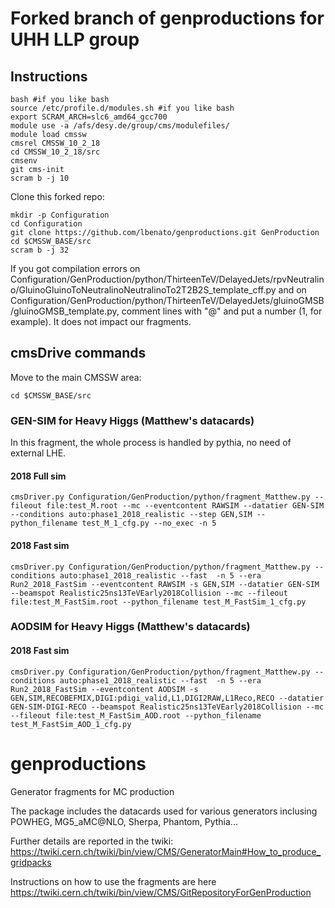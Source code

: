 # Forked branch of genproductions for UHH LLP group

## Instructions
```
bash #if you like bash
source /etc/profile.d/modules.sh #if you like bash
export SCRAM_ARCH=slc6_amd64_gcc700
module use -a /afs/desy.de/group/cms/modulefiles/
module load cmssw
cmsrel CMSSW_10_2_18
cd CMSSW_10_2_18/src
cmsenv
git cms-init
scram b -j 10
```

Clone this forked repo:

```
mkdir -p Configuration
cd Configuration
git clone https://github.com/lbenato/genproductions.git GenProduction
cd $CMSSW_BASE/src
scram b -j 32
```

If you got compilation errors on Configuration/GenProduction/python/ThirteenTeV/DelayedJets/rpvNeutralino/GluinoGluinoToNeutralinoNeutralinoTo2T2B2S_template_cff.py and on Configuration/GenProduction/python/ThirteenTeV/DelayedJets/gluinoGMSB/gluinoGMSB_template.py, comment lines with "@" and put a number (1, for example). It does not impact our fragments.

## cmsDrive commands

Move to the main CMSSW area:
```
cd $CMSSW_BASE/src
```

### GEN-SIM for Heavy Higgs (Matthew's datacards)

In this fragment, the whole process is handled by pythia, no need of external LHE.

#### 2018 Full sim
```
cmsDriver.py Configuration/GenProduction/python/fragment_Matthew.py --fileout file:test_M.root --mc --eventcontent RAWSIM --datatier GEN-SIM --conditions auto:phase1_2018_realistic --step GEN,SIM --python_filename test_M_1_cfg.py --no_exec -n 5
```
#### 2018 Fast sim
```
cmsDriver.py Configuration/GenProduction/python/fragment_Matthew.py --conditions auto:phase1_2018_realistic --fast  -n 5 --era Run2_2018_FastSim --eventcontent RAWSIM -s GEN,SIM --datatier GEN-SIM --beamspot Realistic25ns13TeVEarly2018Collision --mc --fileout file:test_M_FastSim.root --python_filename test_M_FastSim_1_cfg.py
```

### AODSIM for Heavy Higgs (Matthew's datacards)

#### 2018 Fast sim
```
cmsDriver.py Configuration/GenProduction/python/fragment_Matthew.py --conditions auto:phase1_2018_realistic --fast  -n 5 --era Run2_2018_FastSim --eventcontent AODSIM -s GEN,SIM,RECOBEFMIX,DIGI:pdigi_valid,L1,DIGI2RAW,L1Reco,RECO --datatier GEN-SIM-DIGI-RECO --beamspot Realistic25ns13TeVEarly2018Collision --mc --fileout file:test_M_FastSim_AOD.root --python_filename test_M_FastSim_AOD_1_cfg.py
```

# genproductions
Generator fragments for MC production

The package includes the datacards used for various generators inclusing POWHEG, MG5_aMC@NLO, Sherpa, Phantom, Pythia...

Further details are reported in the twiki: https://twiki.cern.ch/twiki/bin/view/CMS/GeneratorMain#How_to_produce_gridpacks

Instructions on how to use the fragments are here https://twiki.cern.ch/twiki/bin/view/CMS/GitRepositoryForGenProduction
